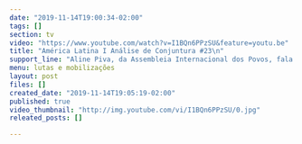 ```yaml
---
date: "2019-11-14T19:00:34-02:00"
tags: []
section: tv
video: "https://www.youtube.com/watch?v=I1BQn6PPzSU&feature=youtu.be"
title: "América Latina I Análise de Conjuntura #23\n"
support_line: "Aline Piva, da Assembleia Internacional dos Povos, fala sobre a conjuntura atual da América Latina: golpe na Bolívia, eleições na Argentina, constituinte no Chile, crise no Equador e ataques a Venezuela e Cuba"
menu: lutas e mobilizações
layout: post
files: []
created_date: "2019-11-14T19:05:19-02:00"
published: true
video_thumbnail: "http://img.youtube.com/vi/I1BQn6PPzSU/0.jpg"
releated_posts: []

---
```

